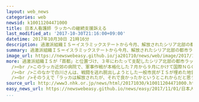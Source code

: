 ```yaml
---
layout: web_news
categories: web
newsid: k10011204471000
title: 日本人看護師 ラッカへの継続支援訴える
last_modified_at: '2017-10-30T21:16:00+09:00'
datetime: 2017年10月30日 21時16分
description: 過激派組織ＩＳ＝イスラミックステートから今月、解放されたシリア北部の都市ラッカ近郊の病院で、医療支援を行った日本人看護師が都内で会見し、大勢の一般市民がＩＳが埋めた地雷の被害で手足を失ったことなど現状を説明し、継続した支援を呼びかけました。
summary: 過激派組織ＩＳ＝イスラミックステートから今月、解放されたシリア北部の都市ラッカ近郊の病院で、医療支援を行った日本人看護師が都内で会見し、大勢の一般市民がＩＳが埋めた地雷の被害で手足を失ったことなど現状を説明し、継続した支援を呼びかけました。
image_url: https://newswebeasy.github.io/ja201710/news/web/image/2017/10/30/K10011204471_1710301827_1710302016_01_02.jpg
more: 過激派組織ＩＳが「首都」と位置づけ、３年にわたって支配したシリア北部の都市ラッカは、今月、アメリカなどの支援を受ける地元の部隊によって制圧されました。<br
  /><br />このラッカ近郊の病院で、軍事作戦が本格化した７月から９月にかけて国際ＮＧＯ「国境なき医師団」の一員として医療支援を行った日本人看護師、白川優子さん（４３）が、３０日、都内で会見しました。<br
  /><br />このなかで白川さんは、戦闘を逃れ脱出しようとした一般市民がＩＳが埋めた地雷で負傷し、手や足を切断せざるを得ないケースが相次いだと説明し「ＩＳの支配で苦しんできた市民が有志連合による激しい空爆で市内にとどまるか地雷原をぬけて脱出するかの地獄のような究極の選択を迫られた」と指摘しました。<br
  /><br />そのうえで「ラッカは解放されたが、それで良かったかというとこれからだと思う」と述べ、地雷や空爆による不発弾の除去など国際社会の継続した支援が必要だと訴えました。
source_url: http://www3.nhk.or.jp/news/html/20171030/k10011204471000.html
easy_news_url: https://newswebeasy.github.io/news/easy/2017/11/01/日本人の看護師ラッカのために支援を続けてほしい
...
```

